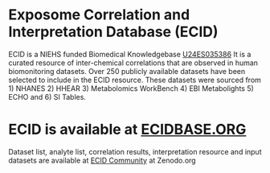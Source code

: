 # Exposome Correlation and Interpretation Database (ECID)
ECID is a NIEHS funded Biomedical Knowledgebase [U24ES035386]( [https://ecidbase.org/](https://reporter.nih.gov/search/nyWjQxu5Qkq9NjcShnNiPg/project-details/10714374) ) 
It is a curated resource of inter-chemical correlations that are observed in human biomonitoring datasets. Over 250 publicly available datasets have been selected to include in the ECID resource. These datasets were sourced from 1) NHANES 2) HHEAR 3) Metabolomics WorkBench 4) EBI Metabolights 5) ECHO and 6) SI Tables. 

# ECID is available at [ECIDBASE.ORG](https://www.ecidbase.org/)
Dataset list, analyte list, correlation results, interpretation resource and input datasets are available at [ECID Community](https://zenodo.org/communities/ecid/) at Zenodo.org  


